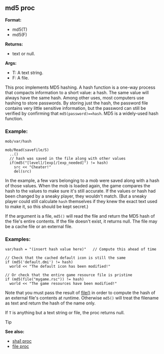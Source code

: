 ## md5 proc


**Format:**
+   md5(T)
+   md5(F)

**Returns:**
+   text or null.

**Args:**
+   T: A text string.
+   F: A file.

This proc implements MD5 hashing. A hash function is a one-way
process that compacts information to a short value: a hash. The same
value will always have the same hash. Among other uses, most computers
use hashing to store passwords. By storing just the hash, the password
file contains very little sensitive information, but the password can
still be verified by confirming that `md5(password)==hash`. MD5 is a
widely-used hash function.
### Example:

```dm
mob/var/hash

mob/Read(savefile/S)
  ..()
  // hash was saved in the file along with other values
  if(md5("[level]/[exp]/[exp_needed]") != hash)
    src << "Cheater!"
    del(src)
```
 
In the example, a few vars
belonging to a mob were saved along with a hash of those values. When
the mob is loaded again, the game compares the hash to the values to
make sure it\'s still accurate. If the values or hash had been changed
by a sneaky player, they wouldn\'t match. (But a sneaky player could
still calculate `hash` themselves if they knew the exact text used to
make it, so this should be kept secret.) 

If the argument is a
file, `md5()` will read the file and return the MD5 hash of the file\'s
entire contents. If the file doesn\'t exist, it returns null. The file
may be a cache file or an external file.
### Examples:

```dm
var/hash = "(insert hash value here)"   // Compute this ahead of time

// Check that the cached default icon is still the same
if (md5('default.dmi') != hash)
  world << "The default icon has been modified!"

// Or check that the entire game resource file is pristine
if (md5(file("mygame.rsc")) != hash)
  world << "The game resources have been modified!"
```
Note that you must pass the
result of [file()](/ref/proc/file.md) in order to compute the hash of
an external file\'s contents at runtime. Otherwise `md5()` will treat
the filename as text and return the hash of the name only. 

If `T` is anything but a text string or file, the proc returns null.

> [!TIP] 
> **See also:**
> +   [sha1 proc](/ref/proc/sha1.md) 
> +   [file proc](/ref/proc/file.md) 